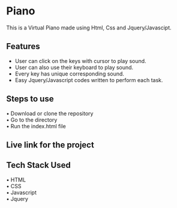 # Piano

This is a Virtual Piano made using Html, Css and Jquery/Javascipt.

## Features

- User can click on the keys with cursor to play sound.
- User can also use their keyboard to play sound.
- Every key has unique corresponding sound.
- Easy Jquery/Javascript codes written to perform each task.



## Steps to use

• Download or clone the repository \
• Go to the directory\
• Run the index.html file

## Live link for the project



## Tech Stack Used

• HTML\
• CSS\
• Javascript\
• Jquery



